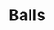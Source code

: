 ---
title: Balls
description: Creates an effect that controls Ball looking shapes
aliases: [/vixen-3-documentation/sequencer/effects/pixel-lighting-effects/balls/]
---